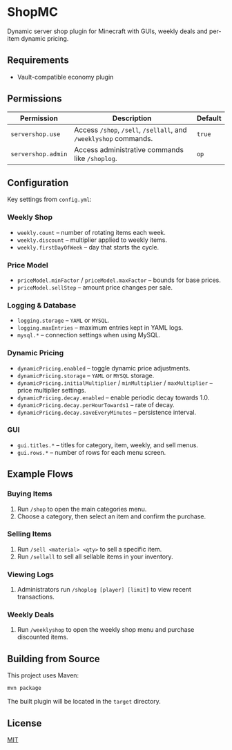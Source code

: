 # ShopMC

Dynamic server shop plugin for Minecraft with GUIs, weekly deals and per-item dynamic pricing.

## Requirements
- Vault-compatible economy plugin

## Permissions

| Permission        | Description                             | Default |
|-------------------|-----------------------------------------|---------|
| `servershop.use`  | Access `/shop`, `/sell`, `/sellall`, and `/weeklyshop` commands. | `true` |
| `servershop.admin`| Access administrative commands like `/shoplog`. | `op` |

## Configuration

Key settings from `config.yml`:

### Weekly Shop
- `weekly.count` – number of rotating items each week.
- `weekly.discount` – multiplier applied to weekly items.
- `weekly.firstDayOfWeek` – day that starts the cycle.

### Price Model
- `priceModel.minFactor` / `priceModel.maxFactor` – bounds for base prices.
- `priceModel.sellStep` – amount price changes per sale.

### Logging & Database
- `logging.storage` – `YAML` or `MYSQL`.
- `logging.maxEntries` – maximum entries kept in YAML logs.
- `mysql.*` – connection settings when using MySQL.

### Dynamic Pricing
- `dynamicPricing.enabled` – toggle dynamic price adjustments.
- `dynamicPricing.storage` – `YAML` or `MYSQL` storage.
- `dynamicPricing.initialMultiplier` / `minMultiplier` / `maxMultiplier` – price multiplier settings.
- `dynamicPricing.decay.enabled` – enable periodic decay towards 1.0.
- `dynamicPricing.decay.perHourTowards1` – rate of decay.
- `dynamicPricing.decay.saveEveryMinutes` – persistence interval.

### GUI
- `gui.titles.*` – titles for category, item, weekly, and sell menus.
- `gui.rows.*` – number of rows for each menu screen.

## Example Flows

### Buying Items
1. Run `/shop` to open the main categories menu.
2. Choose a category, then select an item and confirm the purchase.

### Selling Items
1. Run `/sell <material> <qty>` to sell a specific item.
2. Run `/sellall` to sell all sellable items in your inventory.

### Viewing Logs
1. Administrators run `/shoplog [player] [limit]` to view recent transactions.

### Weekly Deals
1. Run `/weeklyshop` to open the weekly shop menu and purchase discounted items.

## Building from Source

This project uses Maven:

```bash
mvn package
```

The built plugin will be located in the `target` directory.

## License

[MIT](LICENSE)
